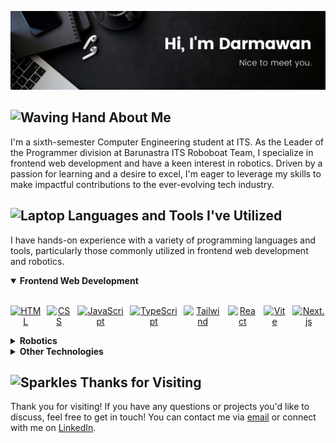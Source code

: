 ![darmawan-banner](./img/darmawan-banner.png)

<h2><img src="https://raw.githubusercontent.com/Tarikul-Islam-Anik/Telegram-Animated-Emojis/main/People/Waving%20Hand.webp" alt="Waving Hand" width="25" height="25" /> About Me</h2>
<p>I'm a sixth-semester Computer Engineering student at ITS. As the Leader of the Programmer division at Barunastra ITS Roboboat Team, I specialize in frontend web development and have a keen interest in robotics. Driven by a passion for learning and a desire to excel, I'm eager to leverage my skills to make impactful contributions to the ever-evolving tech industry.</p>

<h2><img src="https://raw.githubusercontent.com/Tarikul-Islam-Anik/Telegram-Animated-Emojis/main/Objects/Laptop.webp" alt="Laptop" width="25" height="25" /> Languages and Tools I've Utilized</h2>
<p>I have hands-on experience with a variety of programming languages and tools, particularly those commonly utilized in frontend web development and robotics.</p>

<details open>
<summary><b>Frontend Web Development</b></summary>
<br>
<p align="center" style="display:flex; justify-content:center; gap:10px;">
    <a href="https://developer.mozilla.org/en-US/docs/Web/HTML"><img src="https://skillicons.dev/icons?i=html" alt="HTML"></a>
    <a href="https://developer.mozilla.org/en-US/docs/Web/CSS"><img src="https://skillicons.dev/icons?i=css" alt="CSS"></a>
    <a href="https://www.javascript.com/"><img src="https://skillicons.dev/icons?i=js" alt="JavaScript"></a>
    <a href="https://www.typescriptlang.org/"><img src="https://skillicons.dev/icons?i=ts" alt="TypeScript"></a>
    <a href="https://tailwindcss.com/"><img src="https://skillicons.dev/icons?i=tailwind" alt="Tailwind"></a>
    <a href="https://reactjs.org/"><img src="https://skillicons.dev/icons?i=react" alt="React"></a>
    <a href="https://vitejs.dev/"><img src="https://skillicons.dev/icons?i=vite" alt="Vite"></a>
    <a href="https://nextjs.org/"><img src="https://skillicons.dev/icons?i=nextjs" alt="Next.js"></a>
</p>
</details>

<details>
<summary><b>Robotics</b></summary>
<br>
<p align="center" style="display:flex; justify-content:center; gap:10px;">
    <a href="https://en.wikipedia.org/wiki/C_(programming_language)"><img src="https://skillicons.dev/icons?i=c" alt="C"></a>
    <a href="https://en.wikipedia.org/wiki/C%2B%2B"><img src="https://skillicons.dev/icons?i=cpp" alt="C++"></a>
    <a href="https://www.python.org/"><img src="https://skillicons.dev/icons?i=py" alt="Python"></a>
    <a href="https://www.ros.org/"><img src="https://skillicons.dev/icons?i=ros" alt="ROS"></a>
    <a href="https://www.qt.io/"><img src="https://skillicons.dev/icons?i=qt" alt="Qt"></a>
    <a href="https://www.tensorflow.org/"><img src="https://skillicons.dev/icons?i=tensorflow" alt="TensorFlow"></a>
    <a href="https://www.opencv.org/"><img src="https://skillicons.dev/icons?i=opencv" alt="OpenCV"></a>
</p>
</details>

<details>
<summary><b>Other Technologies</b></summary>
<br>
<p align="center" style="display:flex; justify-content:center; gap:10px;">
    <a href="https://www.docker.com/"><img src="https://skillicons.dev/icons?i=docker" alt="Docker"></a>
    <a href="https://code.visualstudio.com/"><img src="https://skillicons.dev/icons?i=vscode" alt="VSCode"></a>
    <a href="https://firebase.google.com/"><img src="https://skillicons.dev/icons?i=firebase" alt="Firebase"></a>
    <a href="https://ubuntu.com/"><img src="https://skillicons.dev/icons?i=ubuntu" alt="Ubuntu"></a>
    <a href="https://git-scm.com/"><img src="https://skillicons.dev/icons?i=git" alt="Git"></a>
    <a href="https://github.com/"><img src="https://skillicons.dev/icons?i=github" alt="GitHub"></a>
    <a href="https://vercel.com/"><img src="https://skillicons.dev/icons?i=vercel" alt="Vercel"></a>
    <a href="https://www.figma.com/"><img src="https://skillicons.dev/icons?i=figma" alt="Figma"></a>
</p>
</details>

<h2><img src="https://raw.githubusercontent.com/Tarikul-Islam-Anik/Telegram-Animated-Emojis/main/Activity/Sparkles.webp" alt="Sparkles" width="25" height="25" /> Thanks for Visiting</h2>
<p>Thank you for visiting! If you have any questions or projects you'd like to discuss, feel free to get in touch! You can contact me via <a href="mailto:wayanagus.dr@gmail.com">email</a> or connect with me on <a href="https://www.linkedin.com/in/agusdarmawann/">LinkedIn</a>.</p>

